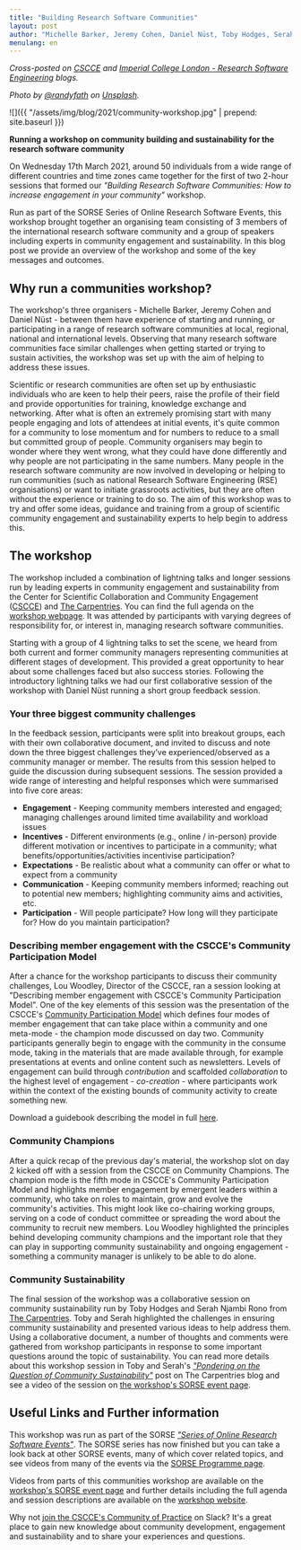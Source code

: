 ```yaml
---
title: "Building Research Software Communities"
layout: post
author: "Michelle Barker, Jeremy Cohen, Daniel Nüst, Toby Hodges, Serah Njambi Rono, Lou Woodley"
menulang: en
---
```


*Cross-posted on [CSCCE](https://www.cscce.org/blog/) and [Imperial College London - Research Software Engineering](https://wwwf.imperial.ac.uk/blog/research-software-engineering/2021/04/27/building-research-software-communities/) blogs.*  

*Photo by [@randyfath](https://unsplash.com/@randyfath) on [Unsplash](https://unsplash.com/).*

![]({{ "/assets/img/blog/2021/community-workshop.jpg" | prepend: site.baseurl }})

**Running a workshop on community building and sustainability for the research software community**

On Wednesday 17th March 2021, around 50 individuals from a wide range of different countries and time zones came together for the first of two 2-hour sessions that formed our _"Building Research Software Communities: How to increase engagement in your community"_ workshop.

Run as part of the SORSE Series of Online Research Software Events, this workshop brought together an organising team consisting of 3 members of the international research software community and a group of speakers including experts in community engagement and sustainability.
In this blog post we provide an overview of the workshop and some of the key messages and outcomes.

<!--break-->

## Why run a communities workshop?

The workshop's three organisers - Michelle Barker, Jeremy Cohen and Daniel Nüst - between them have  experience of starting and running, or participating in a range of research software communities at local, regional, national and international levels.
Observing that many research software communities face similar challenges when getting started or trying to sustain activities, the workshop was set up with the aim of helping to address these issues.

Scientific or research communities are often set up by enthusiastic individuals who are keen to help their peers, raise the profile of their field and provide opportunities for training, knowledge exchange and networking.
After what is often an extremely promising start with many people engaging and lots of attendees at initial events, it's quite common for a community to lose momentum and for numbers to reduce to a small but committed group of people.
Community organisers may begin to wonder where they went wrong, what they could have done differently and why people are not participating in the same numbers.
Many people in the research software community are now involved in developing or helping to run communities (such as national Research Software Engineering (RSE) organisations) or want to initiate grassroots activities, but they are often without the experience or training to do so.
The aim of this workshop was to try and offer some ideas, guidance and training from a group of scientific community engagement and sustainability experts to help begin to address this.

## The workshop

The workshop included a combination of lightning talks and longer sessions run by leading experts in community engagement and sustainability from the Center for Scientific Collaboration and Community Engagement ([CSCCE](https://www.cscce.org/)) and [The Carpentries](https://carpentries.org/).
You can find the full agenda on the [workshop webpage](https://researchsoft.github.io/community-ws/).
It was attended by participants with varying degrees of responsibility for, or interest in, managing research software communities.

Starting with a group of 4 lightning talks to set the scene, we heard from both current and former community managers representing communities at different stages of development.
This provided a great opportunity to hear about some challenges faced but also success stories.
Following the introductory lightning talks we had our first collaborative session of the workshop with Daniel Nüst running a short group feedback session.

### Your three biggest community challenges

In the feedback session, participants were split into breakout groups, each with their own collaborative document, and invited to discuss and note down the three biggest challenges they’ve experienced/observed as a community manager or member. The results from this session helped to guide the discussion during subsequent sessions. The session provided a wide range of interesting and helpful responses which were summarised into five core areas:

- **Engagement** - Keeping community members interested and engaged; managing challenges around limited time availability and workload issues
- **Incentives** - Different environments (e.g., online / in-person) provide different motivation or incentives to participate in a community; what benefits/opportunities/activities incentivise participation?
- **Expectations** - Be realistic about what a community can offer or what to expect from a community
- **Communication** - Keeping community members informed; reaching out to potential new members; highlighting community aims and activities, etc.
- **Participation** - Will people participate? How long will they participate for? How do you maintain participation?

### Describing member engagement with the CSCCE's Community Participation Model

After a chance for the workshop participants to discuss their community challenges, Lou Woodley, Director of the CSCCE, ran a session looking at "Describing member engagement with CSCCE's Community Participation Model".
One of the key elements of this session was the presentation of the CSCCE's [Community Participation Model](https://www.cscce.org/resources/community-participation-model/) which defines four modes of member engagement that can take place within a community and one meta-mode - the champion mode discussed on day two.
Community participants generally begin to engage with the community in the consume mode, taking in the materials that are made available through, for example presentations at events and online content such as newsletters.
Levels of engagement can build through _contribution_ and scaffolded _collaboration_ to the highest level of engagement - _co-creation_ - where participants work within the context of the existing bounds of community activity to create something new.

Download a guidebook describing the model in full [here](https://zenodo.org/record/3997802).

### Community Champions

After a quick recap of the previous day's material, the workshop slot on day 2 kicked off with a session from the CSCCE on Community Champions.
The champion mode is the fifth mode in CSCCE's Community Participation Model and highlights member engagement by emergent leaders within a community, who take on roles to maintain, grow and evolve the community's activities.
This might look like co-chairing working groups, serving on a code of conduct committee or spreading the word about the community to recruit new members.
Lou Woodley highlighted the principles behind developing community champions and the important role that they can play in supporting community sustainability and ongoing engagement - something a community manager is unlikely to be able to do alone.

### Community Sustainability

The final session of the workshop was a collaborative session on community sustainability run by Toby Hodges and Serah Njambi Rono from [The Carpentries](https://carpentries.org/).
Toby and Serah highlighted the challenges in ensuring community sustainability and presented various ideas to help address them.
Using a collaborative document, a number of thoughts and comments were gathered from workshop participants in response to some important questions around the topic of sustainability.
You can read more details about this workshop session in Toby and Serah's [_"Pondering on the Question of Community Sustainability"_](https://carpentries.org/blog/2021/04/community-sustainability/) post on The Carpentries blog and see a video of the session on [the workshop's SORSE event page](https://sorse.github.io/programme/workshops/event-031/).

## Useful Links and Further information

This workshop was run as part of the SORSE [_"Series of Online Research Software Events"_](https://sorse.github.io/).
The SORSE series has now finished but you can take a look back at other SORSE events, many of which cover related topics, and see videos from many of the events via the [SORSE Programme page](https://sorse.github.io/programme/).

Videos from parts of this communities workshop are available on the [workshop's SORSE event page](https://sorse.github.io/programme/workshops/event-031/) and further details including the full agenda and session descriptions are available on the [workshop website](https://researchsoft.github.io/community-ws).

Why not [join the CSCCE's Community of Practice](https://cscce-slack-invite-bot.herokuapp.com/) on Slack?
It's a great place to gain new knowledge about community development, engagement and sustainability and to share your experiences and questions.

